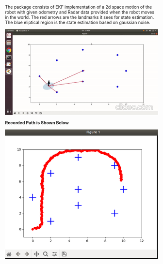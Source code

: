 The package consists of EKF implementation of a 2d space motion of the robot with given odometry and Radar data provided when the robot moves 
in the world. The red arrows are the landmarks it sees for state estimation. The blue eliptical region is the state estimation based on gaussian noise.

![EKF Localization](https://github.com/dhaval491/Extended_Kalman_Filter_Prototype/blob/main/EKF_DEMO.gif)


**Recorded Path is Shown Below**



![Recorded Path](https://github.com/dhaval491/Extended_Kalman_Filter_Prototype/blob/main/Recorded_path.png)
